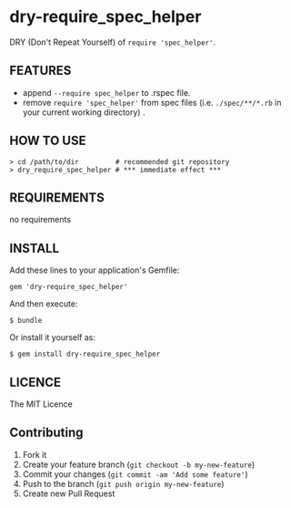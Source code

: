 # dry-require_spec_helper

DRY (Don't Repeat Yourself) of `require 'spec_helper'`.

## FEATURES

* append `--require spec_helper` to .rspec file.
* remove `require 'spec_helper'` from spec files (i.e. `./spec/**/*.rb` in your current working directory) .

## HOW TO USE

```
> cd /path/to/dir         # recommended git repository
> dry_require_spec_helper # *** immediate effect ***
```

## REQUIREMENTS

no requirements

## INSTALL

Add these lines to your application's Gemfile:

```
gem 'dry-require_spec_helper'
```

And then execute:

```
$ bundle
```

Or install it yourself as:

```
$ gem install dry-require_spec_helper
```

## LICENCE

The MIT Licence

## Contributing

1. Fork it
2. Create your feature branch (`git checkout -b my-new-feature`)
3. Commit your changes (`git commit -am 'Add some feature'`)
4. Push to the branch (`git push origin my-new-feature`)
5. Create new Pull Request
